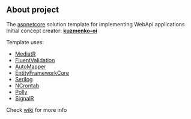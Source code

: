 ## About project

The [aspnetcore](https://github.com/dotnet/aspnetcore) solution template for implementing WebApi applications  
Initial concept creator: **<a href="https://github.com/kuzmenko-oi">kuzmenko-oi</a>**

Template uses:

-   <a href="https://github.com/jbogard/MediatR">MediatR</a>
-   <a href="https://github.com/FluentValidation/FluentValidation">FluentValidation</a>
-   <a href="https://github.com/AutoMapper/AutoMapper">AutoMapper</a>
-   <a href="https://github.com/dotnet/efcore">EntityFrameworkCore</a>
-   <a href="https://github.com/serilog/serilog">Serilog</a>
-   <a href="https://github.com/atifaziz/NCrontab">NCrontab</a>
-   <a href="https://github.com/App-vNext/Polly">Polly</a>
-   <a href="https://github.com/dotnet/aspnetcore/tree/main/src/SignalR">SignalR</a>

Check <a href="https://github.com/mrlldd/template-dotnet-richwebapi/wiki">wiki</a> for more info
